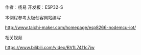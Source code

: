 作者：杨易  开发板：ESP32-S

本例程参考太极创客网站编写

http://www.taichi-maker.com/homepage/esp8266-nodemcu-iot/

相关视频

https://www.bilibili.com/video/BV1L7411c7jw

